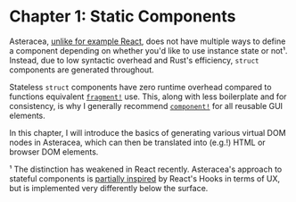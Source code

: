 # Chapter 1: Static Components

Asteracea, [unlike for example React], does not have multiple ways to define a component depending on whether you'd like to use instance state or not¹. Instead, due to low syntactic overhead and Rust's efficiency, `struct` components are generated throughout.

[unlike for example React]: https://reactjs.org/docs/components-and-props.html#function-and-class-components

Stateless `struct` components have zero runtime overhead compared to functions equivalent [`fragment!`] use. This, along with less boilerplate and for consistency, is why I generally recommend [`component!`] for all reusable GUI elements.

[`fragment!`]: TK
[`component!`]: TK

In this chapter, I will introduce the basics of generating various virtual DOM nodes in Asteracea, which can then be translated into (e.g.!) HTML or browser DOM elements.

¹ The distinction has weakened in React recently. Asteracea's approach to stateful components is [partially inspired] by React's Hooks in terms of UX, but is implemented very differently below the surface.

[partially inspired]: ./2_5_body_captures.md
